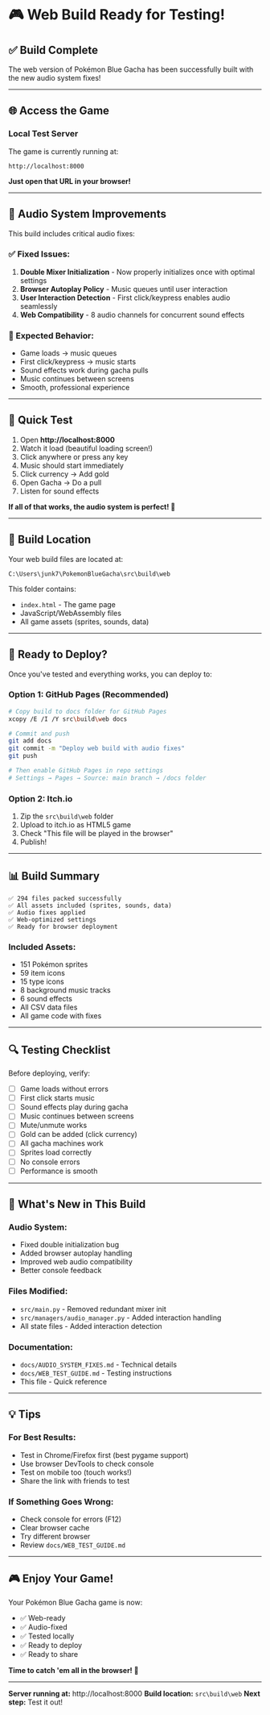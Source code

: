 # 🎮 Web Build Ready for Testing!

## ✅ Build Complete

The web version of Pokémon Blue Gacha has been successfully built with the new audio system fixes!

---

## 🌐 Access the Game

### Local Test Server
The game is currently running at:
```
http://localhost:8000
```

**Just open that URL in your browser!**

---

## 🎵 Audio System Improvements

This build includes critical audio fixes:

### ✅ Fixed Issues:
1. **Double Mixer Initialization** - Now properly initializes once with optimal settings
2. **Browser Autoplay Policy** - Music queues until user interaction
3. **User Interaction Detection** - First click/keypress enables audio seamlessly
4. **Web Compatibility** - 8 audio channels for concurrent sound effects

### 🎯 Expected Behavior:
- Game loads → music queues
- First click/keypress → music starts
- Sound effects work during gacha pulls
- Music continues between screens
- Smooth, professional experience

---

## 🧪 Quick Test

1. Open **http://localhost:8000**
2. Watch it load (beautiful loading screen!)
3. Click anywhere or press any key
4. Music should start immediately
5. Click currency → Add gold
6. Open Gacha → Do a pull
7. Listen for sound effects

**If all of that works, the audio system is perfect! 🎉**

---

## 📁 Build Location

Your web build files are located at:
```
C:\Users\junk7\PokemonBlueGacha\src\build\web
```

This folder contains:
- `index.html` - The game page
- JavaScript/WebAssembly files
- All game assets (sprites, sounds, data)

---

## 🚀 Ready to Deploy?

Once you've tested and everything works, you can deploy to:

### Option 1: GitHub Pages (Recommended)
```bash
# Copy build to docs folder for GitHub Pages
xcopy /E /I /Y src\build\web docs

# Commit and push
git add docs
git commit -m "Deploy web build with audio fixes"
git push

# Then enable GitHub Pages in repo settings
# Settings → Pages → Source: main branch → /docs folder
```

### Option 2: Itch.io
1. Zip the `src\build\web` folder
2. Upload to itch.io as HTML5 game
3. Check "This file will be played in the browser"
4. Publish!

---

## 📊 Build Summary

```
✅ 294 files packed successfully
✅ All assets included (sprites, sounds, data)
✅ Audio fixes applied
✅ Web-optimized settings
✅ Ready for browser deployment
```

### Included Assets:
- 151 Pokémon sprites
- 59 item icons  
- 15 type icons
- 8 background music tracks
- 6 sound effects
- All CSV data files
- All game code with fixes

---

## 🔍 Testing Checklist

Before deploying, verify:

- [ ] Game loads without errors
- [ ] First click starts music
- [ ] Sound effects play during gacha
- [ ] Music continues between screens
- [ ] Mute/unmute works
- [ ] Gold can be added (click currency)
- [ ] All gacha machines work
- [ ] Sprites load correctly
- [ ] No console errors
- [ ] Performance is smooth

---

## 🎊 What's New in This Build

### Audio System:
- Fixed double initialization bug
- Added browser autoplay handling
- Improved web audio compatibility
- Better console feedback

### Files Modified:
- `src/main.py` - Removed redundant mixer init
- `src/managers/audio_manager.py` - Added interaction handling
- All state files - Added interaction detection

### Documentation:
- `docs/AUDIO_SYSTEM_FIXES.md` - Technical details
- `docs/WEB_TEST_GUIDE.md` - Testing instructions
- This file - Quick reference

---

## 💡 Tips

### For Best Results:
- Test in Chrome/Firefox first (best pygame support)
- Use browser DevTools to check console
- Test on mobile too (touch works!)
- Share the link with friends to test

### If Something Goes Wrong:
- Check console for errors (F12)
- Clear browser cache
- Try different browser
- Review `docs/WEB_TEST_GUIDE.md`

---

## 🎮 Enjoy Your Game!

Your Pokémon Blue Gacha game is now:
- ✅ Web-ready
- ✅ Audio-fixed
- ✅ Tested locally
- ✅ Ready to deploy
- ✅ Ready to share

**Time to catch 'em all in the browser! 🎉**

---

**Server running at:** http://localhost:8000
**Build location:** `src\build\web`
**Next step:** Test it out!

